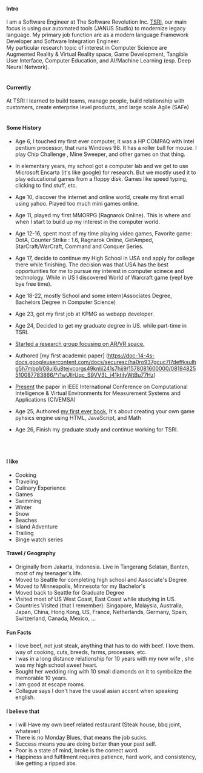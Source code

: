 
#### Intro
I am a Software Engineer at The Software Revolution Inc. [TSRI](https://tsri.com/), our main focus is using our automated tools (JANUS Studio) to modernize legacy language. My primary job function are as a modern language Framework Developer and Software Integration Engineer.
<br>
My particular research topic of interest in Computer Science are Augmented Reality & Virtual Reality space, Game Development, Tangible User Interface, Computer Education, and AI/Machine Learning (esp. Deep Neural Network).
<br><br>
#### Currently
At TSRI I learned to build teams, manage people, build relationship with customers, create enterprise level products, and large scale Agile (SAFe)
<br><br>
#### Some History
- Age 6, I touched my first ever computer, it was a HP COMPAQ with Intel pentium processor, that runs Windows 98. It has a roller ball for mouse. I play Chip Challenge , Mine Sweeper, and other games on that thing.

- In elementary years, my school got a computer lab and we get to use Microsoft Encarta (it's like google) for research. But we mostly used it to play educational games from a floppy disk. Games like speed typing, clicking to find stuff, etc.

- Age 10, discover the internet and online world, create my first email using yahoo. Played too much mini games online.

- Age 11, played my first MMORPG (Ragnarok Online). This is where and when I start to build up my interest in the computer world.

- Age 12-16, spent most of my time playing video games, Favorite game: DotA, Counter Strike : 1.6, Ragnarok Online, GetAmped, StarCraft/WarCraft, Command and Conquer Series.

- Age 17, decide to continue my High School in USA and apply for college there while finishing. The decision was that USA has the best opportunities for me to pursue my interest in computer scinece and technology. While in US I discovered World of Warcraft game (yep! bye bye free time).

- Age 18-22, mostly School and some intern(Associates Degree, Bachelors Degree in Computer Science)

- Age 23, got my first job at KPMG as webapp developer.

- Age 24, Decided to get my graduate degree in US. while part-time in TSRI. 
- [Started a research group focusing on AR/VR space.](https://kelvinhsung.github.io/2019.CRCS-WebSite/)
- Authored [my first academic paper] (https://doc-14-4s-docs.googleusercontent.com/docs/securesc/ha0ro937gcuc7l7deffksulhg5h7mbp1/08ul6u8tejvcorgs49knlji241s7hij9/1578081600000/08194825510087783866/*/1wUllrUqc_S9VV3L_i41ktiIyWtBu77Hz)
- [Present](https://drive.google.com/file/d/188if9dNayEOC-2dNT7yGbbS8NztJ1xP1/view) the paper in IEEE International Conference on Computational Intelligence & Virtual Environments for Measurement Systems and Applications (CIVEMSA) 

- Age 25, Authored [my first ever book](https://www.apress.com/us/book/9781484225820), It's about creating your own game pyhsics engine using HTML, JavaScript, and Math 

- Age 26, Finish my graduate study and continue working for TSRI.

<br><br>
#### I like
- Cooking
- Traveling
- Culinary Experience
- Games
- Swimming
- Winter
- Snow
- Beaches
- Island Adventure
- Trailing
- Binge watch series


#### Travel / Geography
- Originally from Jakarta, Indonesia. Live in Tangerang Selatan, Banten, most of my teenager's life.
- Moved to Seattle for completing high school and Associate's Degree
- Moved to Minneapolis, Minnesota for my Bachelor's
- Moved back to Seattle for Graduate Degree
- Visited most of US West Coast, East Coast while studying in US.
- Countries Visited (that I remember): Singapore, Malaysia, Australia, Japan, China, Hong Kong, US, France, Netherlands, Germany, Spain, Switzerland, Canada, Mexico, ...


#### Fun Facts
- I love beef, not just steak, anything that has to do with beef. I love them. way of cooking, cuts, breeds, farms, processes, etc.
- I was in a long distance relationship for 10 years with my now wife , she was my high school sweet heart.
- Bought her wedding ring with 10 small diamonds on it to symbolize the memorable 10 years.
- I am good at escape rooms.
- Collague says I don't have the usual asian accent when speaking english.


#### I believe that 
- I will Have my own beef related restaurant (Steak house, bbq joint, whatever)
- There is no Monday Blues, that means the job sucks.
- Success means you are doing better than your past self.
- Poor is a state of mind, broke is the correct word.
- Happiness and fulfilment requires patience, hard work, and consistency, like getting a ripped abs.

